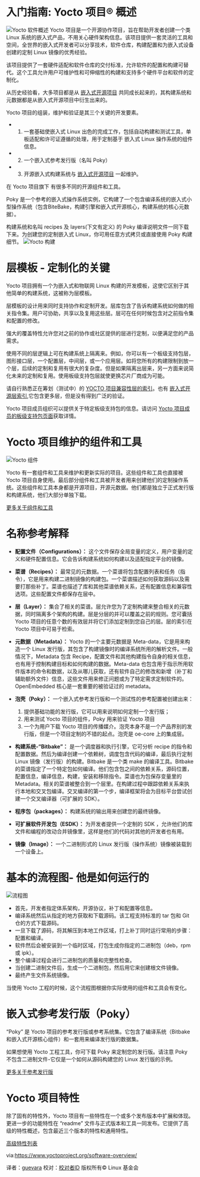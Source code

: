 入门指南: Yocto 项目® 概述
=======

![Yocto 软件概述][1]
Yocto 项目是一个开源协作项目，旨在帮助开发者创建一个类 Linux 系统的嵌入式产品，不用关心硬件架构信息。该项目提供一套灵活的工具和空间，全世界的嵌入式开发者可以分享技术，软件仓库，构建配置和为嵌入式设备创建的定制 Linux 镜像的优秀经验。

该项目提供了一套硬件适配和软件仓库的交付标准，允许软件的配置和构建可替代。这个工具允许用户可维护性和可伸缩性的构建和支持多个硬件平台和软件的定制化。

从历史经验看，大多项目都是从 [嵌入式开源项目][2] 共同成长起来的，其构建系统和元数据都是从嵌入式开源项目中衍生出来的。

Yocto 项目的组装，维护和验证是其三个关键的开发要素。

+ 1.  一套基础使嵌入式 Linux 出色的完成工作，包括自动构建和测试工具，单板适配和许可证遵循的处理，用于定制基于 嵌入式 Linux 操作系统的组件信息。
+ 2.  一个嵌入式参考发行版（名叫 Poky）
+ 3. 开源嵌入式构建系统与 [嵌入式开源项目][2] 一起维护。


在 Yocto 项目旗下 有很多不同的开源组件和工具。

Poky 是一个参考的嵌入式操作系统实例，它构建了一个包含编译系统的嵌入式小型操作系统（包含BiteBake，构建引擎和嵌入式开源核心，构建系统的核心元数据）。

构建系统和名叫 recipes 及 layers(下文有定义) 的 Poky 编译说明文件一同下载下来。为创建您的定制嵌入式 Linux，你可用任意方式拷贝或直接使用 Poky 构建细节。
![Yocto 构建][3]


层模板 - 定制化的关键
======

Yocto 项目拥有一个为嵌入式和物联网 Linux 构建的开发模板，这使它区别于其他简单的构建系统，这被称为层模板。

层模板的设计用来同时支持协作和定制开发。层库包含了告诉构建系统如何做的相关指令集。用户可协助，共享以及复用这些层。层可在任何时候包含对之前指令集和配置的修改。

强大的覆盖特性允许您对之前的协作或社区提供的层进行定制，以便满足您的产品需求。

使用不同的层逻辑上可在构建系统上隔离来。例如，你可以有一个板级支持包层，图形接口层，一个配置层，中间层，或一个应用层。如将您所有的构建限制到放一个层，后续的定制和复用有很大的复杂度。但是如果隔离出层来，另一方面来说简化未来的定制和复用。使用板级支持包层就使更换芯片厂商成为可能。

请自行熟悉正在筹划（测试中）的 [YOCTO 项目兼容性层的索引][4]。也有 [嵌入式开源层索引][5],它包含更多层，但是没有得到广泛的验证。

Yocto 项目成员组织可以提供关于特定板级支持包的信息。请访问 [Yocto 项目成员的板级支持包页面][6]获取详情。

Yocto 项目维护的组件和工具
======

![Yocto 组件][7]

Yocto 有一套组件和工具来维护和更新实际的项目。这些组件和工具也直接被 Yocto 项目自身使用。最后部分组件和工具被开发者用来创建他们的定制操作系统。这些组件和工具本身都是开源项目，开源元数据。他们都是独立于正式发行版和构建系统，他们大部分单独下载。

[更多关于组件和工具][7]

名称参考解释
=====
+ __配置文件（Configurations）：__ 这个文件保存全局变量的定义，用户变量的定义和硬件配置信息。它会告诉构建系统如何构建以及适配指定平台的镜像。
+ __菜谱（Recipes）：__ 最常见的元数据。一个菜谱将包含配置列表和任务（指令），它是用来构建二进制镜像的构建包。一个菜谱描述如何获取源码以及需要打那些补丁。菜谱也描述了库和其他菜谱依赖关系，还有配置信息和兼容性选项。这些配置文件都保存在层中。
+ __层（Layer）：__ 集合了相关的菜谱。层允许您为了定制构建来整合相关的元数据，同时隔离多个架构的构建。层是分层的并可以覆盖之前的规则。您可囊括 Yocto 项目的任意个数的有效层并将它们添加定制到您自己的层。层的索引在 Yocto 项目中可易于检索。
+ __元数据（Metadata）：__ Yocto 的一个主要元数据是 Meta-data，它是用来构造一个 Linux 发行版，其包含了构建镜像时的编译系统所用的解析文件。一般情况下，Metadata 包含 Recipe，配置文件和其他构建指令自身的相关信息，也有用于控制构建目标和如何构建的数据。Meta-data 也包含用于指示所用软件版本的命令和数据，以及从哪儿获取，还有软件自己的修改和新增（补丁和辅助额外文件）信息，这些文件用来修正问题或为了特定需求定制软件的。OpenEmbedded 核心是一套重要的被验证过的 metadata。
+ __泡壳（Poky）：__ 一个嵌入式参考发行版和一个测试性的参考配置被创建出来：
  1) 提供基础功能的发行版，它可以用来说明如何定制一个发行版；
  2) 用来测试 Yocto 项目的组件，Poky 用来验证 Yocto 项目
  3) 一个为用户下载 Yocto 项目的传播媒介。泡壳本身不是一个产品界别的发行版，但是一个项目定制的不错的起点。泡壳是 oe-core 上的集成层。

+ __构建系统-“Bitbake”：__ 是一个调度器和执行引擎，它可分析 recipe 的指令和配置数据。然后为编译创建一个依赖树，调度包含代码的编译，最后执行定制 Linux 镜像（发行版）的构建。Bitbake 是一个类 make 的编译工具。Bitbake 的菜谱指定了一个特定包如何编译。他们包含包之间的依赖关系，源码位置，配置信息，编译信息，构建，安装和移除指令。菜谱也为包保存变量里的 Metadata。相关的菜谱被整合到一个层里。在构建过程中跟踪依赖关系来执行本地和交叉包编译。交叉编译的第一个步，编译框架将会为目标平台尝试创建一个交叉编译器（可扩展的 SDK）。
+ __程序包（packages）：__ 构建系统的输出用来创建您的最终镜像。
+ __可扩展软件开发包（ESDK）：__ 为开发者提供一个定制的 SDK ，允许他们的库文件和编程的改动合并镜像里，这样是他们的代码对其他的开发者也有用。
+ __镜像（Image）：__ 一个二进制形式的 Linux 发行版（操作系统）镜像被装载到一个设备上。


基本的流程图- 他是如何运行的
====== 


![流程图][9]
+ 首先，开发者指定体系架构，开源协议，补丁和配置等信息。
+ 编译系统然后从指定的地方获取和下载源码。该工程支持标准的 tar 包和 Git 仓的方式下载源码。
+ 一旦下载了源码，将其解压到本地工作区域，打上补丁同时运行常用的步骤：配置和编译。
+ 软件然后会被安装到一个临时区域，打包生成你指定的二进制包（deb，rpm 或 ipk）。
+ 整个编译过程会进行二进制包的质量和完整性检查。
+ 当创建二进制文件后，生成一个二进制包，然后用它来创建根文件镜像。
+ 最终产生文件系统镜像。

当使用 Yocto 工程的时候，这个流程图根据你实际使用的组件和工具会有变化。

嵌入式参考发行版（Poky）
======
“Poky” 是 Yocto 项目的参考发行版或参考系统集。它包含了编译系统（Bitbake和嵌入式开源核心组件）和一套用来编译发行版的数据集。

如果想使用 Yocto 工程工具，你可下载 Poky 来定制您的发行版。请注意 Poky 不包含二进制文件-它仅是一个如何从源码构建您的 Linux 发行版的示例。

[更多关于参考发行版][11]

Yocto 项目特性
======

除了固有的特性外，Yocto 项目有一些特性在一个或多个发布版本中扩展和体现。更进一步的功能特性在 “readme” 文件与正式版本和工具一同发布。它提供了高级的特性概述，包含最近三个版本的特性和通用特性。

[高级特性列表][12]

via:https://www.yoctoproject.org/software-overview/

译者：[guevara](https://github.com/guevaraya)
校对：[校对者ID](https://github.com/校对者ID)
版权所有© Linux 基金会

[1]: https://www.yoctoproject.org/wp-content/uploads/2018/02/yp-diagram-overview.png
[2]: http://openembedded.org/
[3]: https://www.yoctoproject.org/wp-content/uploads/2018/02/yp-diagram-details.png
[4]: https://www.yoctoproject.org/software-overview/layers/
[5]: http://layers.openembedded.org/
[6]: https://www.yoctoproject.org/software-overview/layers/bsps/
[7]: https://www.yoctoproject.org/wp-content/uploads/2018/02/yp-diagram-yocto.png
[8]: https://www.yoctoproject.org/software-overview/project-components/
[9]: https://www.yoctoproject.org/wp-content/uploads/2017/07/yp-how-it-works-new-diagram.png
[10]: https://www.yoctoproject.org/wp-content/uploads/2018/02/os-logos.png
[11]: https://www.yoctoproject.org/software-overview/reference-distribution/
[12]: https://github.com/guevaraya/Yocto_doc/blob/master/software-overview/features.md
